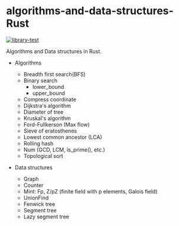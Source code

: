 # algorithms-and-data-structures-Rust

[![library-test](https://github.com/sakikuroe/algorithms-and-data-structures-Rust/actions/workflows/rust.yml/badge.svg)](https://github.com/sakikuroe/algorithms-and-data-structures-Rust/actions/workflows/rust.yml) 

Algorithms and Data structures in Rust.

- Algorithms
    - Breadth first search(BFS)
    - Binary search
        - lower_bound
        - upper_bound
    - Compress coordinate
    - Dijkstra's algorithm
    - Diameter of tree
    - Kruskal's algorithm
    - Ford-Fullkerson (Max flow)
    - Sieve of eratosthenes
    - Lowest common ancestor (LCA)
    - Rolling hash
    - Num (GCD, LCM, is_prime(), etc.)
    - Topological sort

- Data structures
    - Graph
    - Counter
    - Mint: Fp, Z/pZ (finite field with p elements, Galois field)
    - UnionFind
    - Fenwick tree
    - Segment tree
    - Lazy segment tree